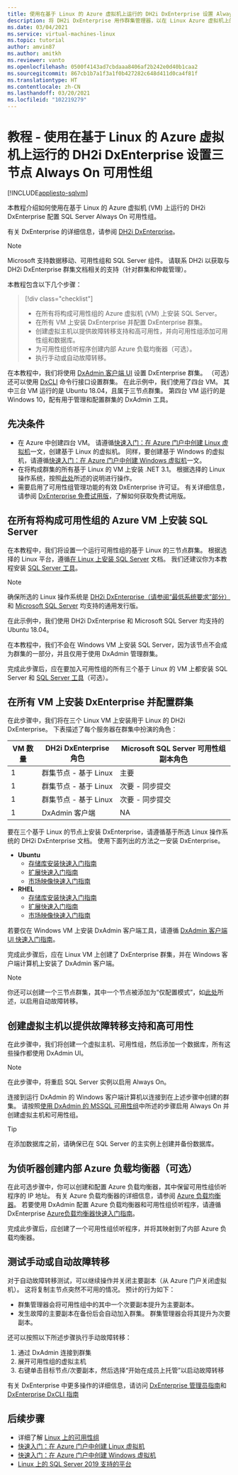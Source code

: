```yaml
---
title: 使用在基于 Linux 的 Azure 虚拟机上运行的 DH2i DxEnterprise 设置 Always On 可用性组
description: 将 DH2i DxEnterprise 用作群集管理器，以在 Linux Azure 虚拟机上的 SQL Server 上通过可用性组实现高可用性
ms.date: 03/04/2021
ms.service: virtual-machines-linux
ms.topic: tutorial
author: amvin87
ms.author: amitkh
ms.reviewer: vanto
ms.openlocfilehash: 0500f4143ad7cbdaaa8406af2b242e0d40b1caa2
ms.sourcegitcommit: 867cb1b7a1f3a1f0b427282c648d411d0ca4f81f
ms.translationtype: HT
ms.contentlocale: zh-CN
ms.lasthandoff: 03/20/2021
ms.locfileid: "102219279"
---
```

# <a name="tutorial---setup-a-three-node-always-on-availability-group-with-dh2i-dxenterprise-running-on-linux-based-azure-virtual-machines"></a>教程 - 使用在基于 Linux 的 Azure 虚拟机上运行的 DH2i DxEnterprise 设置三节点 Always On 可用性组

[!INCLUDE[appliesto-sqlvm](../../includes/appliesto-sqlvm.md)]

本教程介绍如何使用在基于 Linux 的 Azure 虚拟机 (VM) 上运行的 DH2i DxEnterprise 配置 SQL Server Always On 可用性组。 

有关 DxEnterprise 的详细信息，请参阅 [DH2i DxEnterprise](https://dh2i.com/dxenterprise-availability-groups/)。

> [!NOTE]
> Microsoft 支持数据移动、可用性组和 SQL Server 组件。 请联系 DH2i 以获取与 DH2i DxEnterprise 群集文档相关的支持（针对群集和仲裁管理）。
 

本教程包含以下几个步骤：

> [!div class="checklist"]
> * 在所有将构成可用性组的 Azure 虚拟机 (VM) 上安装 SQL Server。
> * 在所有 VM 上安装 DxEnterprise 并配置 DxEnterprise 群集。
> * 创建虚拟主机以提供故障转移支持和高可用性，并向可用性组添加可用性组和数据库。
> * 为可用性组侦听程序创建内部 Azure 负载均衡器（可选）。
> * 执行手动或自动故障转移。

在本教程中，我们将使用 [DxAdmin 客户端 UI](https://dh2i.com/docs/20-0/dxenterprise/dh2i-dxenterprise-20-0-software-dxadmin-client-ui-quick-start-guide/) 设置 DxEnterprise 群集。 （可选）还可以使用 [DxCLI](https://dh2i.com/docs/20-0/dxenterprise/dh2i-dxenterprise-20-software-dxcli-guide/) 命令行接口设置群集。 在此示例中，我们使用了四台 VM。 其中三台 VM 运行的是 Ubuntu 18.04，且属于三节点群集。 第四台 VM 运行的是 Windows 10，配有用于管理和配置群集的 DxAdmin 工具。

## <a name="prerequisites"></a>先决条件

- 在 Azure 中创建四台 VM。 请遵循[快速入门：在 Azure 门户中创建 Linux 虚拟机](https://docs.microsoft.com/azure/virtual-machines/linux/quick-create-portal)一文，创建基于 Linux 的虚拟机。 同样，要创建基于 Windows 的虚拟机，请遵循[快速入门：在 Azure 门户中创建 Windows 虚拟机](https://docs.microsoft.com/azure/virtual-machines/windows/quick-create-portal)一文。
- 在将构成群集的所有基于 Linux 的 VM 上安装 .NET 3.1。 根据选择的 Linux 操作系统，按照[此处](https://docs.microsoft.com/dotnet/core/install/linux)所述的说明进行操作。
- 需要启用了可用性组管理功能的有效 DxEnterprise 许可证。 有关详细信息，请参阅 [DxEnterprise 免费试用版](https://dh2i.com/trial/)，了解如何获取免费试用版。

## <a name="install-sql-server-on-all-the-azure-vms-that-will-be-part-of-the-availability-group"></a>在所有将构成可用性组的 Azure VM 上安装 SQL Server

在本教程中，我们将设置一个运行可用性组的基于 Linux 的三节点群集。 根据选择的 Linux 平台，遵循[在 Linux 上安装 SQL Server](https://docs.microsoft.com/sql/linux/sql-server-linux-overview#install) 文档。 我们还建议你为本教程安装 [SQL Server 工具](https://docs.microsoft.com/sql/linux/sql-server-linux-setup-tools)。
 
> [!NOTE]
> 确保所选的 Linux 操作系统是 [DH2i DxEnterprise（请参阅“最低系统要求”部分）](https://dh2i.com/wp-content/uploads/DxEnterprise-v20-Admin-Guide.pdf)和 [Microsoft SQL Server](https://docs.microsoft.com/sql/linux/sql-server-linux-release-notes-2019#supported-platforms) 均支持的通用发行版。
>
> 在此示例中，我们使用 DH2i DxEnterprise 和 Microsoft SQL Server 均支持的 Ubuntu 18.04。

在本教程中，我们不会在 Windows VM 上安装 SQL Server，因为该节点不会成为群集的一部分，并且仅用于使用 DxAdmin 管理群集。

完成此步骤后，应在要加入可用性组的所有三个基于 Linux 的 VM 上都安装 SQL Server 和 [SQL Server 工具](https://docs.microsoft.com/sql/linux/sql-server-linux-setup-tools)（可选）。
 
## <a name="install-dxenterprise-on-all-the-vms-and-configure-the-cluster"></a>在所有 VM 上安装 DxEnterprise 并配置群集

在此步骤中，我们将在三个 Linux VM 上安装用于 Linux 的 DH2i DxEnterprise。 下表描述了每个服务器在群集中扮演的角色：

| VM 数量 | DH2i DxEnterprise 角色 | Microsoft SQL Server 可用性组副本角色 |
|--|--|--|
| 1 | 群集节点 - 基于 Linux | 主要 |
| 1 | 群集节点 - 基于 Linux | 次要 - 同步提交 |
| 1 | 群集节点 - 基于 Linux | 次要 - 同步提交 |
| 1 | DxAdmin 客户端 | NA |


要在三个基于 Linux 的节点上安装 DxEnterprise，请遵循基于所选 Linux 操作系统的 DH2i DxEnterprise 文档。 使用下面列出的方法之一安装 DxEnterprise。

- **Ubuntu**
    - [存储库安装快速入门指南](https://dh2i.com/docs/20-0/dxenterprise/dh2i-dxenterprise-20-0-software-ubuntu-installation-quick-start-guide/)
    - [扩展快速入门指南](https://dh2i.com/docs/20-0/dxenterprise/dh2i-dxenterprise-20-0-software-azure-extension-quick-start-guide/)
    - [市场映像快速入门指南](https://dh2i.com/docs/20-0/dxenterprise/dh2i-dxenterprise-20-0-software-azure-marketplace-image-for-linux-quick-start-guide/)
- **RHEL**
    - [存储库安装快速入门指南](https://dh2i.com/docs/20-0/dxenterprise/dh2i-dxenterprise-20-0-software-rhel-centos-installation-quick-start-guide/)
    - [扩展快速入门指南](https://dh2i.com/docs/20-0/dxenterprise/dh2i-dxenterprise-20-0-software-azure-extension-quick-start-guide/)
    - [市场映像快速入门指南](https://dh2i.com/docs/20-0/dxenterprise/dh2i-dxenterprise-20-0-software-azure-marketplace-image-for-linux-quick-start-guide/)

若要仅在 Windows VM 上安装 DxAdmin 客户端工具，请遵循 [DxAdmin 客户端 UI 快速入门指南](https://dh2i.com/docs/20-0/dxenterprise/dh2i-dxenterprise-20-0-software-dxadmin-client-ui-quick-start-guide/)。

完成此步骤后，应在 Linux VM 上创建了 DxEnterprise 群集，并在 Windows 客户端计算机上安装了 DxAdmin 客户端。 

> [!NOTE]
> 你还可以创建一个三节点群集，其中一个节点被添加为“仅配置模式”，如[此处](https://docs.microsoft.com/sql/database-engine/availability-groups/windows/availability-modes-always-on-availability-groups#SupportedAvModes)所述，以启用自动故障转移。 

## <a name="create-the-virtual-hosts-to-provide-failover-support-and-high-availability"></a>创建虚拟主机以提供故障转移支持和高可用性

在此步骤中，我们将创建一个虚拟主机、可用性组，然后添加一个数据库，所有这些操作都使用 DxAdmin UI。   

> [!NOTE]
> 在此步骤中，将重启 SQL Server 实例以启用 Always On。 

连接到运行 DxAdmin 的 Windows 客户端计算机以连接到在上述步骤中创建的群集。 请按照[使用 DxAdmin 的 MSSQL 可用性组](https://dh2i.com/docs/20-0/dxenterprise/dh2i-dxenterprise-20-0-software-mssql-availability-groups-with-dxadmin-quick-start-guide/)中所述的步骤启用 Always On 并创建虚拟主机和可用性组。 

> [!TIP]
> 在添加数据库之前，请确保已在 SQL Server 的主实例上创建并备份数据库。  

## <a name="create-the-internal-azure-load-balancer-for-listener-optional"></a>为侦听器创建内部 Azure 负载均衡器（可选）

在此可选步骤中，你可以创建和配置 Azure 负载均衡器，其中保留可用性组侦听程序的 IP 地址。 有关 Azure 负载均衡器的详细信息，请参阅 [Azure 负载均衡器](https://docs.microsoft.com/azure/load-balancer/load-balancer-overview)。 若要使用 DxAdmin 配置 Azure 负载均衡器和可用性组侦听程序，请遵循 DxEnterprise [Azure负载均衡器快速入门指南](https://dh2i.com/docs/20-0/dxenterprise/dh2i-dxenterprise-20-0-software-azure-load-balancer-quick-start-guide/)。

完成此步骤后，应创建了一个可用性组侦听程序，并将其映射到了内部 Azure 负载均衡器。

## <a name="test-manual-or-automatic-failover"></a>测试手动或自动故障转移

对于自动故障转移测试，可以继续操作并关闭主要副本（从 Azure 门户关闭虚拟机）。 这将复制主节点突然不可用的情况。 预计的行为如下：
- 群集管理器会将可用性组中的其中一个次要副本提升为主要副本。
- 发生故障的主要副本在备份后会自动加入群集。 群集管理器会将其提升为次要副本。

 
还可以按照以下所述步骤执行手动故障转移：

1. 通过 DxAdmin 连接到群集   
1. 展开可用性组的虚拟主机
1. 右键单击目标节点/次要副本，然后选择“开始在成员上托管”以启动故障转移 

有关 DxEnterprise 中更多操作的详细信息，请访问 [DxEnterprise 管理员指南](https://dh2i.com/wp-content/uploads/DxEnterprise-v20-Admin-Guide.pdf)和 [DxEnterprise DxCLI 指南](https://dh2i.com/docs/20-0/dxenterprise/dh2i-dxenterprise-20-software-dxcli-guide/)

## <a name="next-steps"></a>后续步骤

- 详细了解 [Linux 上的可用性组](https://docs.microsoft.com/sql/linux/sql-server-linux-availability-group-overview)
- [快速入门：在 Azure 门户中创建 Linux 虚拟机](https://docs.microsoft.com/azure/virtual-machines/linux/quick-create-portal)
- [快速入门：在 Azure 门户中创建 Windows 虚拟机](https://docs.microsoft.com/azure/virtual-machines/windows/quick-create-portal)
- [Linux 上的 SQL Server 2019 支持的平台](https://docs.microsoft.com/sql/linux/sql-server-linux-release-notes-2019#supported-platforms)
